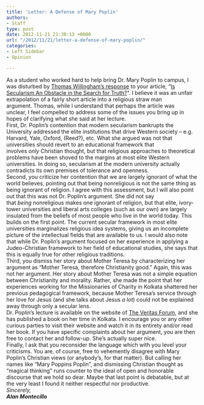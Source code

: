 ```yaml
---
title: 'Letter: A Defense of Mary Poplin'
authors:
- Staff
type: post
date: 2012-11-21 21:30:13 +0000
url: "/2012/11/21/letter-a-defense-of-mary-poplin/"
categories:
- Left Sidebar
- Opinion

---
```

<div>
  As a student who worked hard to help bring Dr. Mary Poplin to campus, I was disturbed by <a title="Letters: Smoking and Secularism" href="http://www.reedquest.org/2012/11/letters-smoking-and-secularism/">Thomas Willingham&#8217;s response</a> to your article, &#8220;<a title="Is Secularism an Obstacle in the Search for Truth?" href="http://www.reedquest.org/2012/11/secularism-as-an-obstacle-in-the-search-for-truth/">Is Secularism An Obstacle in the Search for Truth?</a>&#8220;. I believe it was an unfair extrapolation of a fairly short article into a religious straw man argument. Thomas, while I understand that perhaps the article was unclear, I feel compelled to address some of the issues you bring up in hopes of clarifying what she said at her lecture.
</div>

<div>
</div>

<div>
  First, Dr. Poplin&#8217;s contention that modern secularism bankrupts the University addressed the elite institutions that drive Western society – e.g. Harvard, Yale, Oxford, (Reed?), etc. What she argued was not that universities should revert to an educational framework that involves <em>only </em>Christian thought, but that religious approaches to theoretical problems have been shoved to the margins at most elite Western universities. In doing so, secularism at the modern university actually contradicts its own premises of tolerance and openness.
</div>

<div>
</div>

<div>
  <div>
    Second, you criticize her contention that we are largely ignorant of what the world believes, pointing out that being nonreligious is not the same thing as being ignorant of religion. I agree with this assessment, but I will also point out that this was not Dr. Poplin&#8217;s argument. She did not say that <em>being </em>nonreligious makes one ignorant of religion, but that elite, ivory-tower universities and liberal arts colleges (such as our own) are largely insulated from the beliefs of most people who live in the world today. This builds on the first point. The current secular framework in most elite universities marginalizes religious idea systems, giving us an incomplete picture of the intellectual fields that are available to us. I would also note that while Dr. Poplin&#8217;s argument focused on her experience in applying a Judeo-Christian framework to her field of educational studies, she says that this is equally true for other religious traditions.
  </div>
  
  <div>
  </div>
</div>

<div>
  <div>
    Third, you dismiss her story about Mother Teresa by characterizing her argument as &#8220;Mother Teresa, therefore Christianity good.&#8221; Again, this was not her argument. Her story about Mother Teresa was not a simple equation between Christianity and morality. Rather, she made the point that her experiences working for the Missionaries of Charity in Kolkata shattered her previous pedagogical framework, because Mother Teresa&#8217;s service through her love for Jesus (and she talks about Jesus <em>a lot</em>) could not be explained away through only a secular lens.
  </div>
  
  <div>
  </div>
  
  <div>
    Dr. Poplin&#8217;s lecture is available on the website of <a href="http://www.veritas.org">The Veritas Forum</a>, and she has published a book on her time in Kolkata. I encourage you or any other curious parties to visit their website and watch it in its entirety and/or read her book. If you have specific complaints about her argument, you are then free to contact her and follow-up. She&#8217;s actually super nice.
  </div>
  
  <div>
  </div>
  
  <div>
    Finally, I ask that you reconsider the language which with you level your criticisms. You are, of course, free to vehemently disagree with Mary Poplin&#8217;s Christian views (or anybody&#8217;s, for that matter). But calling her names like &#8220;Mary Poppins Poplin&#8221;, and dismissing Christian thought as &#8220;magical thinking&#8221; runs counter to the ideal of open and honorable discourse that we hold so dear. Maybe that last point is debatable, but at the very least I found it neither respectful nor productive.
  </div>
  
  <div>
  </div>
</div>

<div>
  <em>Sincerely,</em>
</div>

<div>
  <em><strong>Alan Montecillo</strong></em>
</div>